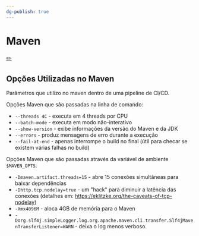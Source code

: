 ```yaml
---
dg-publish: true
---
```

# Maven
[✏️](https://github.com/meleu/my-notes/edit/master/maven.md)

## Opções Utilizadas no Maven

Parâmetros que utilizo no maven dentro de uma pipeline de CI/CD.

Opções Maven que são passadas na linha de comando:

- `--threads 4C`    - executa em 4 threads por CPU
- `--batch-mode`    - executa em modo não-interativo
- `--show-version`  - exibe informações da versão do Maven e da JDK
- `--errors`        - produz mensagens de erro durante a execução
- `--fail-at-end`   - apenas interrompe o build no final (útil para checar se existem várias falhas no build)

Opções Maven que são passadas através da variável de ambiente `$MAVEN_OPTS`:

- `-Dmaven.artifact.threads=15` - abre 15 conexões simultâneas para baixar dependências
- `-Dhttp.tcp.nodelay=true` - um "hack" para diminuir a latência das conexões (detalhes em: <https://eklitzke.org/the-caveats-of-tcp-nodelay>)
- `-Xmx4096M` - aloca 4GB de memória para o Maven
- `-Dorg.slf4j.simpleLogger.log.org.apache.maven.cli.transfer.Slf4jMavenTransferListener=WARN` - deixa o log menos verboso.